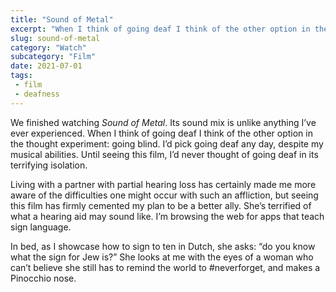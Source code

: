 ```yaml
--- 
title: "Sound of Metal"
excerpt: "When I think of going deaf I think of the other option in the thought experiment: going blind."
slug: sound-of-metal
category: "Watch"
subcategory: "Film"
date: 2021-07-01
tags:
 - film
 - deafness
---   
```

We finished watching _Sound of Metal_. Its sound mix is unlike anything I’ve ever experienced. When I think of going deaf I think of the other option in the thought experiment: going blind. I’d pick going deaf any day, despite my musical abilities. Until seeing this film, I’d never thought of going deaf in its terrifying isolation. 

Living with a partner with partial hearing loss has certainly made me more aware of the difficulties one might occur with such an affliction, but seeing this film has firmly cemented my plan to be a better ally. She’s terrified of what a hearing aid may sound like. I’m browsing the web for apps that teach sign language. 

In bed, as I showcase how to sign to ten in Dutch, she asks: “do you know what the sign for Jew is?” She looks at me with the eyes of a woman who can’t believe she still has to remind the world to #neverforget, and makes a Pinocchio nose. 